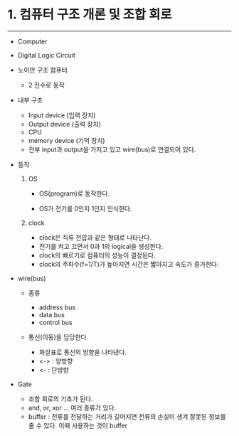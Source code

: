 # 1. 컴퓨터 구조 개론 및 조합 회로

---

-  Computer

  - Digital Logic Circuit 

  - 노이만 구조 컴퓨터

    - 2 진수로 동작

  - 내부 구조

    -  Input device (입력 장치)
    - Output device (출력 장치)
    - CPU
    - memory device (기억 장치)
    - 전부 input과 output을 가지고 있고 wire(bus)로 연결되어 있다.

  - 동작

    1. OS

       - OS(program)로 동작한다.

       - OS가 전기를 0인지 1인지 인식한다.

    2. clock
       - clock은 직류 전압과 같은 형태로 나타난다.
       - 전기를 켜고 끄면서 0과 1의 logical을 생성한다.
       - clock의 빠르기로 컴퓨터의 성능이 결정된다.
       - clock의 주파수(f=1/T)가 높아지면 시간은 짧아지고 속도가 증가한다.

- wire(bus)

  - 종류
    - address bus
    - data bus
    - control bus

  - 통신(이동)을 담당한다.
    - 화살표로 통신의 방향을 나타낸다.
    - <-> : 양방향
    - <- : 단방향

- Gate

  - 조합 회로의 기초가 된다.
  - and, or, xor ... 여러 종류가 있다.
  - buffer : 전류를 전달하는 거리가 길어지면 전류의 손실이 생겨 잘못된 정보를 줄 수 있다. 이때 사용하는 것이 buffer
